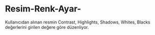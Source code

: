 # Resim-Renk-Ayar-
Kullanıcıdan alınan resmin Contrast, Highlights, Shadows, Whites, Blacks değerlerini girilen değere göre düzenliyor.
